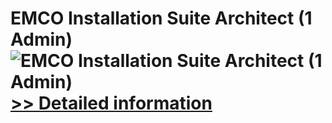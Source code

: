 # EMCO Installation Suite Architect (1 Admin)<br />![EMCO Installation Suite Architect (1 Admin)](https://mycommerce.akamaized.net/api/pimages/P300790446/BIG/300790446.GIF)<br />[>> Detailed information](https://secure.shareit.com/shareit/product.html?productid=300790446&affiliateid=200057808)